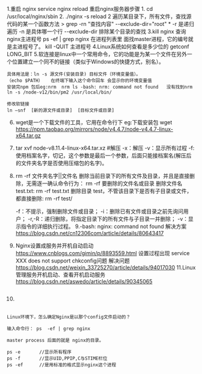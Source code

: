 1.重启 nginx    service nginx reload
        重启nginx服务器步骤 
        1.  cd /usr/local/nginx/sbin
        2.  ./nginx -s reload
2 遍历某目录下，所有文件，查找源代码的某一个函数方法
       > grep -rn "查找内容" --exclude-dir="root" *
         -r 是递归遍历
         -n 是具体哪一个行
         --exclude-dir 排除某个目录的查找
3.kill nginx
      查询nginx主进程号
      ps -ef | grep nginx
      在进程列表里 面找master进程，它的编号就是主进程号了。 
      kill -QUIT 主进程号 
4.Linux系统如何查看是多少位的
      getconf LONG_BIT
5.软连接是linux中一个常用命令，它的功能是为某一个文件在另外一个位置建立一个同不的链接（类似于Windows的快捷方式，别名）。

    具体用法是：ln -s 源文件(安装目录) 目标文件（环境变量值）。 
    （echo $PATH）   在终端下输入这个命令回车 会显示你的环境变量值
    安装完npm 包后eg:nrm  nrm ls -bash: nrm: command not found   没有找到nrm 
    ln -s /node-v12/bin/pm2 /usr/local/bin/
    
    修改软链接
    ln –snf  [新的源文件或目录]  [目标文件或目录]
6.  wget是一个下载文件的工具，它用在命令行下
    eg:下载安装包
       wget https://npm.taobao.org/mirrors/node/v4.4.7/node-v4.4.7-linux-x64.tar.gz
7. tar xvf node-v8.11.4-linux-x64.tar.xz #解压
    -x：解压
    -v：显示所有过程
    -f: 使用档案名字，切记，这个参数是最后一个参数，后面只能接档案名(解压后的文件夹名字是否使用压缩包的名字)。
8. rm -rf 文件夹名字||文件名
    删除当前目录下的所有文件及目录，并且是直接删除，无需逐一确认命令行为：
    rm  -rf  要删除的文件名或目录
    删除文件名 test.txt:
    rm  -rf   test.txt
    删除目录 test，不管该目录下是否有子目录或文件，都直接删除:
    rm  -rf   test/
    
    -f：不提示，强制删除文件或目录；
    -i：删除已有文件或目录之前先询问用户；
    -r,-R：递归删除，将指定目录下的所有文件与子目录一并删除；
    -v：显示指令的详细执行过程。
 9.-bash: nginx: command not found 解决方案
 https://blog.csdn.net/cn12306com/article/details/80643417
 10. Nginx设置成服务并开机自动启动
    https://www.cnblogs.com/gimin/p/8893559.html
    设置过程出现 service XXX does not support chkconfig问题
    解决问题
    https://blog.csdn.net/weixin_33725270/article/details/94017030
 11.Linux 管理服务开机启动、查看开机启动服务
    https://blog.csdn.net/aswedo/article/details/90345065

 12. ## 
    Linux环境下，怎么确定Nginx是以那个config文件启动的？
    
    输入命令行： ps  -ef | grep nginx
    
    master process 后面的就是 nginx的目录。

    ps -e       //显示所有程序
    ps -f       //显示UID,PPIP,C与STIME栏位
    ps -ef      //是用标准的格式显示nginx这个进程